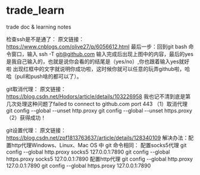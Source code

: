 # trade_learn
trade doc &amp; learning notes



检查ssh是不是通了：
原文链接：https://www.cnblogs.com/olive27/p/6056612.html
最后一步：回到git bash 命令窗口，输入
ssh -T git@github.com
输入完成后出现上图中的内容，最后的yes是我自己输入的，也就是说你会看的的结尾是（yes/no）,你也跟着输入yes就好啦
出现红框中的文字就说明你成功啦，这时候你就可以任意的玩弄github啦，哈哈（pull和push啥的都可以了）。


git取消代理：
原文链接：https://blog.csdn.net/Hodors/article/details/103226958
我也记不清到底是第几次处理这种问题了failed to connect to github.com port 443
（1）取消代理
git config --global --unset http.proxy
git config --global --unset https.proxy
（2）获得成功！


git设置代理：
原文链接：https://blog.csdn.net/zpf1813763637/article/details/128340109
解决办法：配置http代理Windows、Linux、Mac OS 中 git 命令相同：
配置socks5代理
git config --global http.proxy socks5 127.0.0.1:7890
git config --global https.proxy socks5 127.0.0.1:7890
配置http代理
git config --global http.proxy 127.0.0.1:7890
git config --global https.proxy 127.0.0.1:7890                 

